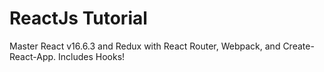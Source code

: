 # ReactJs Tutorial

Master React v16.6.3 and Redux with React Router, Webpack, and Create-React-App. Includes Hooks!
